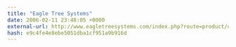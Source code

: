 ```yaml
---
title: "Eagle Tree Systems"
date: 2006-02-11 23:48:05 +0000
external-url: http://www.eagletreesystems.com/index.php?route=product/category&path=63_70
hash: e9c4fe4e8ebe5051dba1cf951a9b916d
---
```



